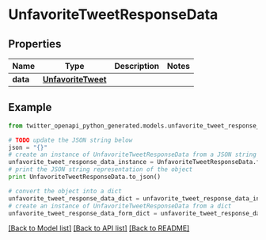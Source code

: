 # UnfavoriteTweetResponseData


## Properties
Name | Type | Description | Notes
------------ | ------------- | ------------- | -------------
**data** | [**UnfavoriteTweet**](UnfavoriteTweet.md) |  | 

## Example

```python
from twitter_openapi_python_generated.models.unfavorite_tweet_response_data import UnfavoriteTweetResponseData

# TODO update the JSON string below
json = "{}"
# create an instance of UnfavoriteTweetResponseData from a JSON string
unfavorite_tweet_response_data_instance = UnfavoriteTweetResponseData.from_json(json)
# print the JSON string representation of the object
print UnfavoriteTweetResponseData.to_json()

# convert the object into a dict
unfavorite_tweet_response_data_dict = unfavorite_tweet_response_data_instance.to_dict()
# create an instance of UnfavoriteTweetResponseData from a dict
unfavorite_tweet_response_data_form_dict = unfavorite_tweet_response_data.from_dict(unfavorite_tweet_response_data_dict)
```
[[Back to Model list]](../README.md#documentation-for-models) [[Back to API list]](../README.md#documentation-for-api-endpoints) [[Back to README]](../README.md)


